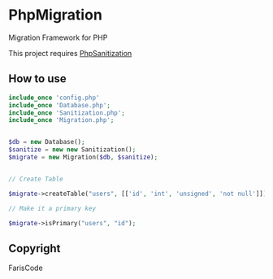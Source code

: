 # PhpMigration
Migration Framework for PHP

This project requires [PhpSanitization](https://github.com/fariscode511/PhpSanitization)

## How to use

```php
include_once 'config.php'
include_once 'Database.php';
include_once 'Sanitization.php';
include_once 'Migration.php';


$db = new Database();
$sanitize = new new Sanitization();
$migrate = new Migration($db, $sanitize);


// Create Table

$migrate->createTable("users", [['id', 'int', 'unsigned', 'not null']]);

// Make it a primary key

$migrate->isPrimary("users", "id");
```

## Copyright
FarisCode
